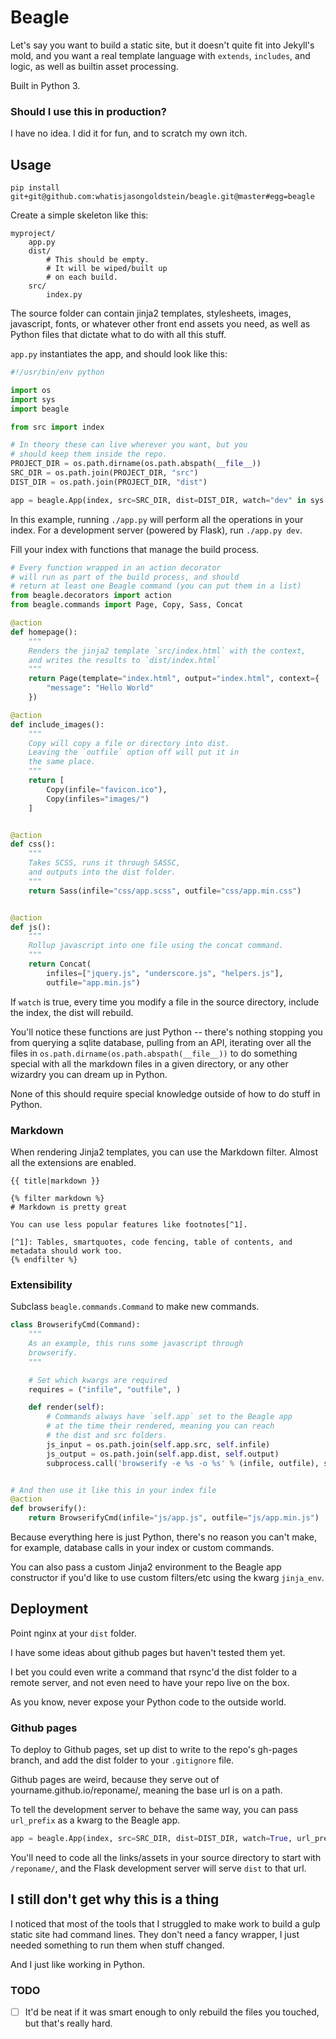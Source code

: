 # Beagle

Let's say you want to build a static site, but it doesn't quite
fit into Jekyll's mold, and you want a real template language
with `extends`, `includes`, and logic, as well as builtin
asset processing. 

Built in Python 3.

### Should I use this in production?

I have no idea. I did it for fun, and to scratch my own itch.

## Usage

`pip install git+git@github.com:whatisjasongoldstein/beagle.git@master#egg=beagle`

Create a simple skeleton like this:

```
myproject/
    app.py
    dist/
        # This should be empty.
        # It will be wiped/built up
        # on each build.
    src/
        index.py

```

The source folder can contain jinja2 templates, stylesheets,
images, javascript, fonts, or whatever other front end assets
you need, as well as Python files that dictate what to do with
all this stuff.

`app.py` instantiates the app, and should look like this:

```python
#!/usr/bin/env python

import os
import sys
import beagle

from src import index

# In theory these can live wherever you want, but you
# should keep them inside the repo.
PROJECT_DIR = os.path.dirname(os.path.abspath(__file__))
SRC_DIR = os.path.join(PROJECT_DIR, "src")
DIST_DIR = os.path.join(PROJECT_DIR, "dist")

app = beagle.App(index, src=SRC_DIR, dist=DIST_DIR, watch="dev" in sys.argv)
```

In this example, running `./app.py` will perform all the operations in your index.
For a development server (powered by Flask), run `./app.py dev`.

Fill your index with functions that manage the build process.

```python
# Every function wrapped in an action decorator
# will run as part of the build process, and should
# return at least one Beagle command (you can put them in a list)
from beagle.decorators import action
from beagle.commands import Page, Copy, Sass, Concat

@action
def homepage():
    """
    Renders the jinja2 template `src/index.html` with the context,
    and writes the results to `dist/index.html`
    """
    return Page(template="index.html", output="index.html", context={
        "message": "Hello World"
    })

@action
def include_images():
    """
    Copy will copy a file or directory into dist.
    Leaving the `outfile` option off will put it in
    the same place.
    """
    return [
        Copy(infile="favicon.ico"),
        Copy(infiles="images/")
    ]


@action
def css():
    """
    Takes SCSS, runs it through SASSC, 
    and outputs into the dist folder.
    """
    return Sass(infile="css/app.scss", outfile="css/app.min.css")


@action
def js():
    """
    Rollup javascript into one file using the concat command.
    """
    return Concat(
        infiles=["jquery.js", "underscore.js", "helpers.js"],
        outfile="app.min.js")

```

If `watch` is true, every time you modify a file in the source
directory, include the index, the dist will rebuild.

You'll notice these functions are just Python -- there's nothing
stopping you from querying a sqlite database, pulling from an API,
iterating over all the files in `os.path.dirname(os.path.abspath(__file__))`
to do something special with all the markdown files in a given directory,
or any other wizardry you can dream up in Python.

None of this should require special knowledge outside of how to do 
stuff in Python.

### Markdown

When rendering Jinja2 templates, you can use the Markdown
filter. Almost all the extensions are enabled.

```html+jinja
{{ title|markdown }}

{% filter markdown %}
# Markdown is pretty great

You can use less popular features like footnotes[^1].

[^1]: Tables, smartquotes, code fencing, table of contents, and metadata should work too.
{% endfilter %}
```


### Extensibility

Subclass `beagle.commands.Command` to make new commands.

```python
class BrowserifyCmd(Command):
    """
    As an example, this runs some javascript through
    browserify.
    """

    # Set which kwargs are required
    requires = ("infile", "outfile", )

    def render(self):
        # Commands always have `self.app` set to the Beagle app
        # at the time their rendered, meaning you can reach
        # the dist and src folders.
        js_input = os.path.join(self.app.src, self.infile)
        js_output = os.path.join(self.app.dist, self.output)
        subprocess.call('browserify -e %s -o %s' % (infile, outfile), shell=True)


# And then use it like this in your index file
@action
def browserify():
    return BrowserifyCmd(infile="js/app.js", outfile="js/app.min.js")

```

Because everything here is just Python, there's no reason you can't make, for example,
database calls in your index or custom commands.

You can also pass a custom Jinja2 environment to the Beagle app constructor if you'd
like to use custom filters/etc using the kwarg `jinja_env`.

## Deployment

Point nginx at your `dist` folder.

I have some ideas about github pages but haven't tested them yet.

I bet you could even write a command that rsync'd the dist folder
to a remote server, and not even need to have your repo live on the box.

As you know, never expose your Python code to the outside world.

### Github pages

To deploy to Github pages, set up dist to write to the repo's gh-pages
branch, and add the dist folder to your `.gitignore` file.

Github pages are weird, because they serve out of yourname.github.io/reponame/,
meaning the base url is on a path.

To tell the development server to behave the same way, you can pass `url_prefix`
as a kwarg to the Beagle app.

```python
app = beagle.App(index, src=SRC_DIR, dist=DIST_DIR, watch=True, url_prefix="/reponame/")
```

You'll need to code all the links/assets in your source directory to start with `/reponame/`,
and the Flask development server will serve `dist` to that url.

## I still don't get why this is a thing

I noticed that most of the tools that I struggled to make
work to build a gulp static site had command lines. They don't need
a fancy wrapper, I just needed something to run them when stuff changed.

And I just like working in Python.

### TODO

- [ ] It'd be neat if it was smart enough to only rebuild the files you
touched, but that's really hard.
